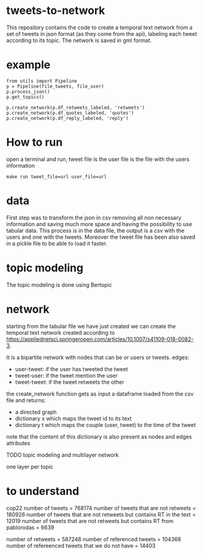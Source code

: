 # tweets-to-network
This repository contains the code to create a temporal text network from a set of tweets in json format (as they come from the api), labeling each tweet according to its topic. The network is saved in gml format.

#  example

````
from utils import Pipeline
p = Pipeline(file_tweets, file_user)
p.process_json()
p.get_topics()

p.create_network(p.df_retweets_labeled, 'retweets')
p.create_network(p.df_quotes_labeled, 'quotes')
p.create_network(p.df_reply_labeled, 'reply')

````


# How to run 

open a terminal and run, tweet file is the user file is the file with the users information


```
make run tweet_file=url user_file=url
```


# data
First step was to transform the json in csv removing all non necessary information and saving much more space and having the possibility to use tabular data.
This process is in the data file, the output is a csv with the users and one with the tweets. Moreover the tweet file has been also saved in a pickle file to be able to load it faster.

# topic modeling 
The topic modeling is done using Bertopic

# network 
starting from the tabular file we have just created we can create the temporal text network created according to https://appliednetsci.springeropen.com/articles/10.1007/s41109-018-0082-3.

It is a bipartite network with nodes that can be or users or tweets.
edges: 
- user-tweet: if the user has tweeted the tweet
- tweet-user: if the tweet mention the user 
- tweet-tweet: if the tweet retweets the other

the create_network function gets as input a dataframe loaded from the csv file and returns:
- a directed graph 
- dictionary x which maps the tweet id to its text 
- dictionary t which maps the couple (user, tweet) to the time of the tweet

note that the content of this dictionary is also present as nodes and edges attributes 

TODO
topic modeling and multilayer network 

one layer per topic 

# to understand 

cop22 
number of tweets = 768174
number of tweets that are not retweets =  180926
number of tweets that are not retweets but contains RT in the text = 12019
number of tweets that are not retweets but contains RT from pablorodas = 6639


number of retweets = 587248
number of referenced tweets = 104368
number of refereenced tweets that we do not have =  14403